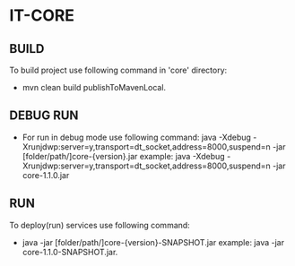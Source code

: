 # IT-CORE

## BUILD
 To build project use following command in 'core' directory:
 - mvn clean build publishToMavenLocal.

## DEBUG RUN
 - For run in debug mode use following command:
   java -Xdebug -Xrunjdwp:server=y,transport=dt_socket,address=8000,suspend=n -jar [folder/path/]core-{version}.jar
   example: java -Xdebug -Xrunjdwp:server=y,transport=dt_socket,address=8000,suspend=n -jar core-1.1.0.jar

## RUN
 To deploy(run) services use following command:
 - java -jar [folder/path/]core-{version}-SNAPSHOT.jar
   example: java -jar core-1.1.0-SNAPSHOT.jar.

